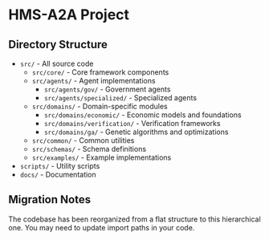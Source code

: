 # HMS-A2A Project

## Directory Structure

- `src/` - All source code
  - `src/core/` - Core framework components
  - `src/agents/` - Agent implementations
    - `src/agents/gov/` - Government agents
    - `src/agents/specialized/` - Specialized agents
  - `src/domains/` - Domain-specific modules
    - `src/domains/economic/` - Economic models and foundations
    - `src/domains/verification/` - Verification frameworks
    - `src/domains/ga/` - Genetic algorithms and optimizations
  - `src/common/` - Common utilities
  - `src/schemas/` - Schema definitions
  - `src/examples/` - Example implementations
- `scripts/` - Utility scripts
- `docs/` - Documentation

## Migration Notes

The codebase has been reorganized from a flat structure to this hierarchical one.
You may need to update import paths in your code.
